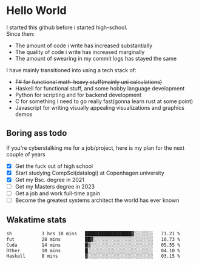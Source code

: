 # Hello World

I started this github before i started high-school.  
Since then:
- The amount of code i write has increased substantially
- The quality of code i write has increased marginally
- The amount of swearing in my commit logs has stayed the same

I have mainly transitioned into using a tech stack of:
- ~~F# for functional math-heavy stuff(mainly uni calculations)~~
- Haskell for functional stuff, and some hobby language development
- Python for scripting and for backend development
- C for something i need to go really fast(gonna learn rust at some point)
- Javascript for writing visually appealing visualizations and graphics demos

## Boring ass todo
If you're cyberstalking me for a job/project, here is my plan for the next couple of years
- [x] Get the fuck out of high school
- [x] Start studying CompSci(datalogi) at Copenhagen university
- [x] Get my Bsc. degree in 2021
- [ ] Get my Masters degree in 2023
- [ ] Get a job and work full-time again
- [ ] Become the greatest systems architect the world has ever known

## Wakatime stats
<!--START_SECTION:waka-->

```txt
sh           3 hrs 10 mins   █████████████████▓░░░░░░░   71.21 %
fut          28 mins         ██▓░░░░░░░░░░░░░░░░░░░░░░   10.73 %
Cuda         14 mins         █▒░░░░░░░░░░░░░░░░░░░░░░░   05.55 %
Other        10 mins         █░░░░░░░░░░░░░░░░░░░░░░░░   04.10 %
Haskell      8 mins          ▓░░░░░░░░░░░░░░░░░░░░░░░░   03.15 %
```

<!--END_SECTION:waka-->
